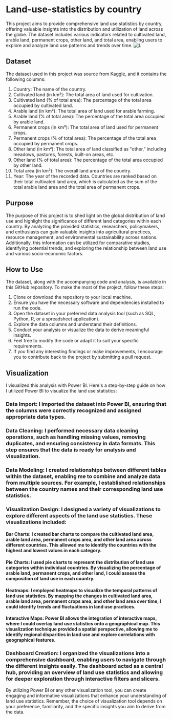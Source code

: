 # Land-use-statistics by country
This project aims to provide comprehensive land use statistics by country, offering valuable insights into the distribution and utilization of land across the globe. The dataset includes various indicators related to cultivated land, arable land, permanent crops, other land, and total area, enabling users to explore and analyze land use patterns and trends over time.
![L](https://github.com/Awaitingprof/EnglishPremier_league/assets/102805397/b888980e-9afc-4045-afca-c51d54a5ffe1)

## Dataset
The dataset used in this project  was source from Kaggle, and it contains the following columns:
1.	Country: The name of the country.
2.	Cultivated land (in km²): The total area of land used for cultivation.
3.	Cultivated land (% of total area): The percentage of the total area occupied by cultivated land.
4.	Arable land (in km²): The total area of land used for arable farming.
5.	Arable land (% of total area): The percentage of the total area occupied by arable land.
6.	Permanent crops (in km²): The total area of land used for permanent crops.
7.	Permanent crops (% of total area): The percentage of the total area occupied by permanent crops.
8.	Other land (in km²): The total area of land classified as "other," including meadows, pastures, forests, built-on areas, etc.
9.	Other land (% of total area): The percentage of the total area occupied by other land.
10.	Total area (in km²): The overall land area of the country.
11.	Year: The year of the recorded data.
Countries are ranked based on their total cultivated land area, which is calculated as the sum of the total arable land area and the total area of permanent crops.

## Purpose
The purpose of this project is to shed light on the global distribution of land use and highlight the significance of different land categories within each country. By analyzing the provided statistics, researchers, policymakers, and enthusiasts can gain valuable insights into agricultural practices, resource management, and environmental sustainability across nations. Additionally, this information can be utilized for comparative studies, identifying potential trends, and exploring the relationship between land use and various socio-economic factors.

## How to Use
The dataset, along with the accompanying code and analysis, is available in this GitHub repository. To make the most of the project, follow these steps:
1.	Clone or download the repository to your local machine.
2.	Ensure you have the necessary software and dependencies installed to run the code.
3.	Open the dataset in your preferred data analysis tool (such as SQL, Python, R, or a spreadsheet application).
4.	Explore the data columns and understand their definitions.
5.	Conduct your analysis or visualize the data to derive meaningful insights.
6.	Feel free to modify the code or adapt it to suit your specific requirements.
7.	If you find any interesting findings or make improvements, I encourage you to contribute back to the project by submitting a pull request.

## Visualization
I visualized this analysis with Power BI. 
Here's a step-by-step guide on how I utilized Power BI to visualize the land use statistics:
### Data Import: I imported the dataset into Power BI, ensuring that the columns were correctly recognized and assigned appropriate data types.
### Data Cleaning: I performed necessary data cleaning operations, such as handling missing values, removing duplicates, and ensuring consistency in data formats. This step ensures that the data is ready for analysis and visualization.
### Data Modeling: I created relationships between different tables within the dataset, enabling me to combine and analyze data from multiple sources. For example, I established relationships between the country names and their corresponding land use statistics.
### Visualization Design: I designed a variety of visualizations to explore different aspects of the land use statistics. These visualizations included:
#### Bar Charts: I created bar charts to compare the cultivated land area, arable land area, permanent crops area, and other land area across different countries. This allowed me to identify the countries with the highest and lowest values in each category.
#### Pie Charts: I used pie charts to represent the distribution of land use categories within individual countries. By visualizing the percentage of arable land, permanent crops, and other land, I could assess the composition of land use in each country.
#### Heatmaps: I employed heatmaps to visualize the temporal patterns of land use statistics. By mapping the changes in cultivated land area, arable land area, permanent crops area, and other land area over time, I could identify trends and fluctuations in land use practices.
#### Interactive Maps: Power BI allows the integration of interactive maps, where I could overlay land use statistics onto a geographical map. This visualization technique provided a spatial perspective, allowing me to identify regional disparities in land use and explore correlations with geographical features.
### Dashboard Creation: I organized the visualizations into a comprehensive dashboard, enabling users to navigate through the different insights easily. The dashboard acted as a central hub, providing an overview of land use statistics and allowing for deeper exploration through interactive filters and slicers.
By utilizing Power BI or any other visualization tool, you can create engaging and informative visualizations that enhance your understanding of land use statistics. Remember, the choice of visualization tool depends on your preference, familiarity, and the specific insights you aim to derive from the data.

